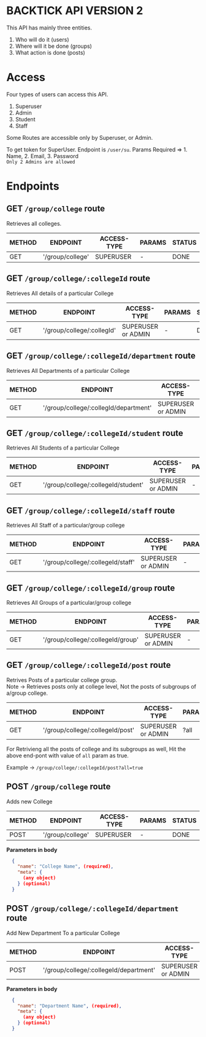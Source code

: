 # BACKTICK API VERSION 2

This API has mainly three entities.
1. Who will do it (users)
2. Where will it be done (groups)
3. What action is done (posts)

# Access

Four types of users can access this API.
1. Superuser
2. Admin
3. Student
4. Staff

Some Routes are accessible only by Superuser, or Admin.

To get token for SuperUser.
Endpoint is `/user/su`.
Params Required => 1. Name, 2. Email, 3. Password<br/>
```Only 2 Admins are allowed```

# Endpoints

## GET  `/group/college` route

Retrieves all colleges.

|METHOD|ENDPOINT|ACCESS-TYPE|PARAMS|STATUS|
|------|--------|-----------|------|------|
|GET|'/group/college'|SUPERUSER|-|DONE|


## GET `/group/college/:collegeId` route

Retrieves All details of a particular College

|METHOD|ENDPOINT|ACCESS-TYPE|PARAMS|STATUS|
|------|--------|-----------|------|------|
|GET|'/group/college/:collegId'|SUPERUSER or ADMIN|-|DONE|


## GET `/group/college/:collegeId/department` route

Retrieves All Departments of a particular College

|METHOD|ENDPOINT|ACCESS-TYPE|PARAMS|STATUS|
|------|--------|-----------|------|------|
|GET|'/group/college/:collegId/department'|SUPERUSER or ADMIN|-|DONE|

## GET `/group/college/:collegeId/student` route

Retrieves All Students of a particular College

|METHOD|ENDPOINT|ACCESS-TYPE|PARAMS|STATUS|
|------|--------|-----------|------|------|
|GET|'/group/college/:collegeId/student'|SUPERUSER or ADMIN|-|PENDING|


## GET `/group/college/:collegeId/staff` route

Retrieves All Staff of a particular/group college

|METHOD|ENDPOINT|ACCESS-TYPE|PARAMS|STATUS|
|------|--------|-----------|------|------|
|GET|'/group/college/:collegeId/staff'|SUPERUSER or ADMIN|-|PENDING|

## GET `/group/college/:collegeId/group` route

Retrieves All Groups of a particular/group college

|METHOD|ENDPOINT|ACCESS-TYPE|PARAMS|STATUS|
|------|--------|-----------|------|------|
|GET|'/group/college/:collegeId/group'|SUPERUSER or ADMIN|-|PENDING|


## GET `/group/college/:collegeId/post` route

Retrives Posts of a particular college group. <br>
Note -> Retrieves posts only at college level, Not the posts of subgroups of a/group college.

|METHOD|ENDPOINT|ACCESS-TYPE|PARAMS|STATUS|
|------|--------|-----------|------|------|
|GET|'/group/college/:collegeId/post'|SUPERUSER or ADMIN|?all|PENDING|

For Retrivieng all the posts of college and its subgroups as well,
Hit the above end-pont with value of `all` param as true.

Example -> `/group/college/:collegeId/post?all=true`

## POST `/group/college` route

Adds new College

|METHOD|ENDPOINT|ACCESS-TYPE|PARAMS|STATUS|
|------|--------|-----------|------|------|
|POST|'/group/college'|SUPERUSER|-|DONE|

**Parameters in body**

```json
  {
    "name": "College Name", (required),
    "meta": {
      (any object) 
    } (optional)
  }
```

## POST `/group/college/:collegeId/department` route

Add New Department To a particular College

|METHOD|ENDPOINT|ACCESS-TYPE|PARAMS|STATUS|
|------|--------|-----------|------|------|
|POST|'/group/college/:collegeId/department'|SUPERUSER or ADMIN|-|DONE|

**Parameters in body**

```json
  {
    "name": "Department Name", (required),
    "meta": {
      (any object) 
    } (optional)
  }
```